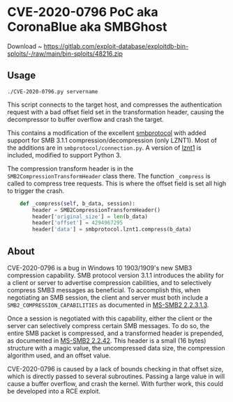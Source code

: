 # CVE-2020-0796 PoC aka CoronaBlue aka SMBGhost

Download ~ https://gitlab.com/exploit-database/exploitdb-bin-sploits/-/raw/main/bin-sploits/48216.zip

## Usage

`./CVE-2020-0796.py servername`

This script connects to the target host, and compresses the authentication request with a bad offset field set in the transformation header, causing the decompressor to buffer overflow and crash the target.

This contains a modification of the excellent [smbprotocol](https://github.com/jborean93/smbprotocol) with added support for SMB 3.1.1 compression/decompression (only LZNT1). Most of the additions are in `smbprotocol/connection.py`. A version of [lznt1](https://github.com/you0708/lznt1) is included, modified to support Python 3.

The compression transform header is in the `SMB2CompressionTransformHeader` class there. The function `_compress` is called to compress tree requests. This is where the offset field is set all high to trigger the crash.

```python
    def _compress(self, b_data, session):
        header = SMB2CompressionTransformHeader()
        header['original_size'] = len(b_data)
        header['offset'] = 4294967295
        header['data'] = smbprotocol.lznt1.compress(b_data)
```

## About

CVE-2020-0796 is a bug in Windows 10 1903/1909's new SMB3 compression capability. SMB protocol version 3.1.1 introduces the ability for a client or server to advertise compression cabilities, and to selectively compress SMB3 messages as beneficial. To accomplish this, when negotiating an SMB session, the client and server must both include a `SMB2_COMPRESSION_CAPABILITIES` as documented in [MS-SMB2 2.2.3.1.3](https://docs.microsoft.com/en-us/openspecs/windows_protocols/ms-smb2/78e0c942-ab41-472b-b117-4a95ebe88271).

Once a session is negotiated with this capability, either the client or the server can selectively compress certain SMB messages. To do so, the entire SMB packet is compressed, and a transformed header is prepended, as documented in [MS-SMB2 2.2.42](https://docs.microsoft.com/en-us/openspecs/windows_protocols/ms-smb2/1d435f21-9a21-4f4c-828e-624a176cf2a0). This header is a small (16 bytes) structure with a magic value, the uncompressed data size, the compression algorithm used, and an offset value.

CVE-2020-0796 is caused by a lack of bounds checking in that offset size, which is directly passed to several subroutines. Passing a large value in will cause a buffer overflow, and crash the kernel. With further work, this could be developed into a RCE exploit.